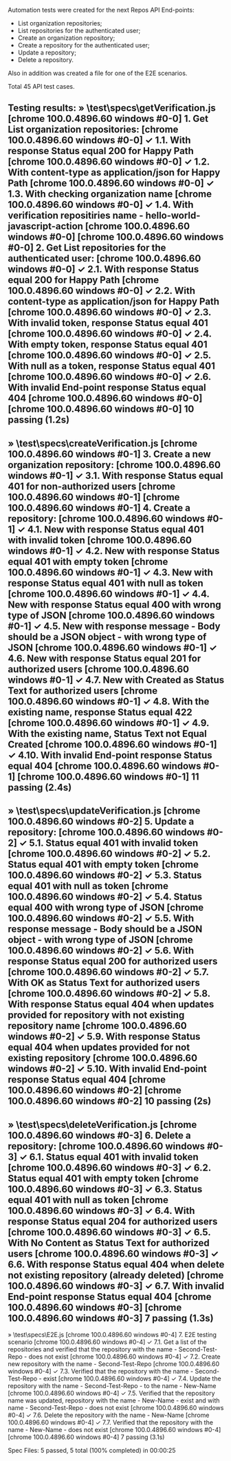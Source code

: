 Automation tests were created for the next Repos API End-points:
- List organization repositories;
- List repositories for the authenticated user;
- Create an organization repository;
- Create a repository for the authenticated user;
- Update a repository;
- Delete a repository.

Also in addition was created a file for one of the E2E scenarios.

Total 45 API test cases.

Testing results:
» \test\specs\getVerification.js
[chrome 100.0.4896.60 windows #0-0] 1. Get List organization repositories:
[chrome 100.0.4896.60 windows #0-0]    ✓ 1.1. With response Status equal 200 for Happy Path
[chrome 100.0.4896.60 windows #0-0]    ✓ 1.2. With content-type as application/json for Happy Path
[chrome 100.0.4896.60 windows #0-0]    ✓ 1.3. With checking organization name
[chrome 100.0.4896.60 windows #0-0]    ✓ 1.4. With verification repositiries name - hello-world-javascript-action
[chrome 100.0.4896.60 windows #0-0]
[chrome 100.0.4896.60 windows #0-0] 2. Get List repositories for the authenticated user:
[chrome 100.0.4896.60 windows #0-0]    ✓ 2.1. With response Status equal 200 for Happy Path
[chrome 100.0.4896.60 windows #0-0]    ✓ 2.2. With content-type as application/json for Happy Path
[chrome 100.0.4896.60 windows #0-0]    ✓ 2.3. With invalid token, response Status equal 401
[chrome 100.0.4896.60 windows #0-0]    ✓ 2.4. With empty token, response Status equal 401
[chrome 100.0.4896.60 windows #0-0]    ✓ 2.5. With null as a token, response Status equal 401
[chrome 100.0.4896.60 windows #0-0]    ✓ 2.6. With invalid End-point response Status equal 404
[chrome 100.0.4896.60 windows #0-0]
[chrome 100.0.4896.60 windows #0-0] 10 passing (1.2s)
------------------------------------------------------------------

» \test\specs\createVerification.js
[chrome 100.0.4896.60 windows #0-1] 3. Create a new organization repository:
[chrome 100.0.4896.60 windows #0-1]    ✓ 3.1. With response Status equal 401 for non-authorized users
[chrome 100.0.4896.60 windows #0-1]
[chrome 100.0.4896.60 windows #0-1] 4. Create a repository:
[chrome 100.0.4896.60 windows #0-1]    ✓ 4.1. New with response Status equal 401 with invalid token
[chrome 100.0.4896.60 windows #0-1]    ✓ 4.2. New with response Status equal 401 with empty token
[chrome 100.0.4896.60 windows #0-1]    ✓ 4.3. New with response Status equal 401 with null as token
[chrome 100.0.4896.60 windows #0-1]    ✓ 4.4. New with response Status equal 400 with wrong type of JSON
[chrome 100.0.4896.60 windows #0-1]    ✓ 4.5. New with response message - Body should be a JSON object - with wrong type of JSON
[chrome 100.0.4896.60 windows #0-1]    ✓ 4.6. New with response Status equal 201 for authorized users
[chrome 100.0.4896.60 windows #0-1]    ✓ 4.7. New with Created as Status Text for authorized users
[chrome 100.0.4896.60 windows #0-1]    ✓ 4.8. With the existing name, response Status equal 422
[chrome 100.0.4896.60 windows #0-1]    ✓ 4.9. With the existing name, Status Text not Equal Created
[chrome 100.0.4896.60 windows #0-1]    ✓ 4.10. With invalid End-point response Status equal 404
[chrome 100.0.4896.60 windows #0-1]
[chrome 100.0.4896.60 windows #0-1] 11 passing (2.4s)
------------------------------------------------------------------
» \test\specs\updateVerification.js
[chrome 100.0.4896.60 windows #0-2] 5. Update a repository:
[chrome 100.0.4896.60 windows #0-2]    ✓ 5.1. Status equal 401 with invalid token
[chrome 100.0.4896.60 windows #0-2]    ✓ 5.2. Status equal 401 with empty token
[chrome 100.0.4896.60 windows #0-2]    ✓ 5.3. Status equal 401 with null as token
[chrome 100.0.4896.60 windows #0-2]    ✓ 5.4. Status equal 400 with wrong type of JSON
[chrome 100.0.4896.60 windows #0-2]    ✓ 5.5. With response message - Body should be a JSON object - with wrong type of JSON
[chrome 100.0.4896.60 windows #0-2]    ✓ 5.6. With response Status equal 200 for authorized users
[chrome 100.0.4896.60 windows #0-2]    ✓ 5.7. With OK as Status Text for authorized users
[chrome 100.0.4896.60 windows #0-2]    ✓ 5.8. With response Status equal 404 when updates provided for repository with not existing repository name
[chrome 100.0.4896.60 windows #0-2]    ✓ 5.9. With response Status equal 404 when updates provided for not existing repository
[chrome 100.0.4896.60 windows #0-2]    ✓ 5.10. With invalid End-point response Status equal 404
[chrome 100.0.4896.60 windows #0-2]
[chrome 100.0.4896.60 windows #0-2] 10 passing (2s)
------------------------------------------------------------------
» \test\specs\deleteVerification.js
[chrome 100.0.4896.60 windows #0-3] 6. Delete a repository:
[chrome 100.0.4896.60 windows #0-3]    ✓ 6.1. Status equal 401 with invalid token
[chrome 100.0.4896.60 windows #0-3]    ✓ 6.2. Status equal 401 with empty token
[chrome 100.0.4896.60 windows #0-3]    ✓ 6.3. Status equal 401 with null as token
[chrome 100.0.4896.60 windows #0-3]    ✓ 6.4. With response Status equal 204 for authorized users
[chrome 100.0.4896.60 windows #0-3]    ✓ 6.5. With No Content as Status Text for authorized users
[chrome 100.0.4896.60 windows #0-3]    ✓ 6.6. With response Status equal 404 when delete not existing repository (already deleted)
[chrome 100.0.4896.60 windows #0-3]    ✓ 6.7. With invalid End-point response Status equal 404
[chrome 100.0.4896.60 windows #0-3]
[chrome 100.0.4896.60 windows #0-3] 7 passing (1.3s)
------------------------------------------------------------------
» \test\specs\E2E.js
[chrome 100.0.4896.60 windows #0-4] 7. E2E testing scenario
[chrome 100.0.4896.60 windows #0-4]    ✓ 7.1. Get a list of the repositories and verified that the repository with the name - Second-Test-Repo - does not exist
[chrome 100.0.4896.60 windows #0-4]    ✓ 7.2. Create new repository with the name - Second-Test-Repo
[chrome 100.0.4896.60 windows #0-4]    ✓ 7.3. Verified that the repository with the name - Second-Test-Repo - exist
[chrome 100.0.4896.60 windows #0-4]    ✓ 7.4. Update the repository with the name - Second-Test-Repo - to the name - New-Name
[chrome 100.0.4896.60 windows #0-4]    ✓ 7.5. Verified that the repository name was updated, repository with the name - New-Name - exist and with name - Second-Test-Repo - does not exist
[chrome 100.0.4896.60 windows #0-4]    ✓ 7.6. Delete the repository with the name - New-Name
[chrome 100.0.4896.60 windows #0-4]    ✓ 7.7. Verified that the repository with the name - New-Name - does not exist
[chrome 100.0.4896.60 windows #0-4]
[chrome 100.0.4896.60 windows #0-4] 7 passing (3.1s)


Spec Files:      5 passed, 5 total (100% completed) in 00:00:25